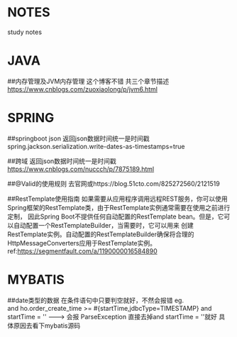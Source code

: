 # NOTES
study notes

# JAVA
  ##内存管理及JVM内存管理
  这个博客不错 共三个章节描述 https://www.cnblogs.com/zuoxiaolong/p/jvm6.html

# SPRING
  ##springboot json 
  返回json数据时间统一是时间戳
  spring.jackson.serialization.write-dates-as-timestamps=true
  
  ##跨域
  返回json数据时间统一是时间戳
  https://www.cnblogs.com/nuccch/p/7875189.html
  
  ##@Valid的使用规则
  去官网或https://blog.51cto.com/825272560/2121519
  
  ##RestTemplate使用指南
  如果需要从应用程序调用远程REST服务，你可以使用Spring框架的RestTemplate类，由于RestTemplate实例通常需要在使用之前进行定制，
  因此Spring Boot不提供任何自动配置的RestTemplate bean。但是，它可以自动配置一个RestTemplateBuilder，当需要时，它可以用来
  创建RestTemplate实例。自动配置的RestTemplateBuilder确保将合理的HttpMessageConverters应用于RestTemplate实例。
  ref:https://segmentfault.com/a/1190000016584890

# MYBATIS
##date类型的数据 在条件语句中只要判空就好，不然会报错
eg.  
<if test="startTime != null and startTime = ''"> 
  and ho.order_create_time >= #{startTime,jdbcType=TIMESTAMP}
</if>
and startTime = '' ---> 会报 ParseException
直接去掉and startTime = ''就好 具体原因去看下mybatis源码
